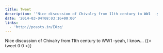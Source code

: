 ```yaml
---
title: Tweet
description: '"Nice discussion of Chivalry from 11th century to WW1  -yeah, I know..."'
date: '2014-03-04T08:03:16+00:00'
links:
  - 'http://pcasts.in/E0zq'
---
```

Nice discussion of Chivalry from 11th century to WW1  -yeah, I know...
      {{< tweet 0 0 >}}
    
